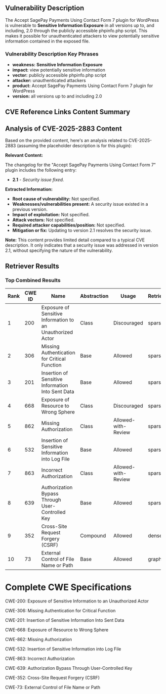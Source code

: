 ## Vulnerability Description
The Accept SagePay Payments Using Contact Form 7 plugin for WordPress is vulnerable to **Sensitive Information Exposure** in all versions up to, and including, 2.0 through the publicly accessible phpinfo.php script. This makes it possible for unauthenticated attackers to view potentially sensitive information contained in the exposed file.

### Vulnerability Description Key Phrases
- **weakness:** **Sensitive Information Exposure**
- **impact:** view potentially sensitive information
- **vector:** publicly accessible phpinfo.php script
- **attacker:** unauthenticated attackers
- **product:** Accept SagePay Payments Using Contact Form 7 plugin for WordPress
- **version:** all versions up to and including 2.0

## CVE Reference Links Content Summary
## Analysis of CVE-2025-2883 Content

Based on the provided content, here's an analysis related to CVE-2025-2883 (assuming the placeholder description is for this plugin):

**Relevant Content:**

The changelog for the "Accept SagePay Payments Using Contact Form 7" plugin includes the following entry:

* **2.1** - *Security issue fixed.*

**Extracted Information:**

*   **Root cause of vulnerability:** Not specified.
*   **Weaknesses/vulnerabilities present:** A security issue existed in a previous version.
*   **Impact of exploitation:** Not specified.
*   **Attack vectors:** Not specified.
*   **Required attacker capabilities/position:** Not specified.
*   **Mitigation or fix:** Updating to version 2.1 resolves the security issue.

**Note:** This content provides limited detail compared to a typical CVE description. It only indicates that a security issue was addressed in version 2.1, without specifying the nature of the vulnerability.

## Retriever Results

### Top Combined Results

| Rank | CWE ID | Name | Abstraction | Usage  | Retrievers | Individual Scores |
|------|--------|------|-------------|-------|------------|-------------------|
| 1 | 200 | Exposure of Sensitive Information to an Unauthorized Actor | Class | Discouraged | sparse | 0.283 |
| 2 | 306 | Missing Authentication for Critical Function | Base | Allowed | sparse | 0.273 |
| 3 | 201 | Insertion of Sensitive Information Into Sent Data | Base | Allowed | sparse | 0.269 |
| 4 | 668 | Exposure of Resource to Wrong Sphere | Class | Discouraged | sparse | 0.268 |
| 5 | 862 | Missing Authorization | Class | Allowed-with-Review | sparse | 0.267 |
| 6 | 532 | Insertion of Sensitive Information into Log File | Base | Allowed | sparse | 0.266 |
| 7 | 863 | Incorrect Authorization | Class | Allowed-with-Review | sparse | 0.264 |
| 8 | 639 | Authorization Bypass Through User-Controlled Key | Base | Allowed | sparse | 0.257 |
| 9 | 352 | Cross-Site Request Forgery (CSRF) | Compound | Allowed | dense | 0.509 |
| 10 | 73 | External Control of File Name or Path | Base | Allowed | graph | 0.003 |



# Complete CWE Specifications

CWE-200: Exposure of Sensitive Information to an Unauthorized Actor

CWE-306: Missing Authentication for Critical Function

CWE-201: Insertion of Sensitive Information Into Sent Data

CWE-668: Exposure of Resource to Wrong Sphere

CWE-862: Missing Authorization

CWE-532: Insertion of Sensitive Information into Log File

CWE-863: Incorrect Authorization

CWE-639: Authorization Bypass Through User-Controlled Key

CWE-352: Cross-Site Request Forgery (CSRF)

CWE-73: External Control of File Name or Path